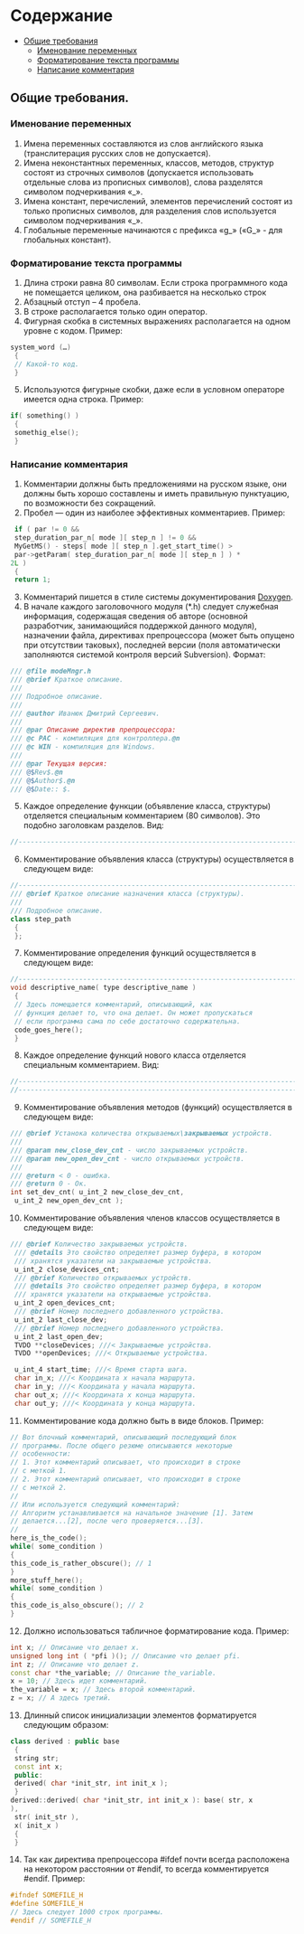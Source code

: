 # Содержание

+ [Общие требования](#ch1p1)
    + [Именование переменных](#ch1p1s1)
    + [Форматирование текста программы](#ch1p1s2)
    + [Написание комментария](#ch1p1s3)

## <a name="ch1p1"></a> Общие требования. ##
### <a name="ch1p1s1"></a> Именование переменных  ###
1. Имена переменных составляются из слов английского языка (транслитерация
русских слов не допускается).
2. Имена неконстантных переменных, классов, методов, структур состоят из
строчных символов (допускается использовать отдельные слова из
прописных символов), слова разделятся символом подчеркивания «_».
3. Имена констант, перечислений, элементов перечислений состоят из только
прописных символов, для разделения слов используется символом
подчеркивания «_».
4. Глобальные переменные начинаются с префикса «g_» («G_» - для
глобальных констант).
### <a name="ch1p1s2"></a> Форматирование текста программы ###
1. Длина строки равна 80 символам. Если строка программного кода не
помещается целиком, она разбивается на несколько строк
2. Абзацный отступ – 4 пробела.
3. В строке располагается только один оператор.
4. Фигурная скобка в системных выражениях располагается на одном уровне с
кодом. Пример: 
```C++
system_word (…)
 {
 // Какой-то код.
 } 
```
5. Используются фигурные скобки, даже если в условном операторе имеется
одна строка. Пример:
```C++
if( something() )
 {
 somethig_else();
 }
```
### <a name="ch1p1s3"></a> Написание комментария ###
1. Комментарии должны быть предложениями на русском языке, они должны
быть хорошо составлены и иметь правильную пунктуацию, по возможности
без сокращений.
2. Пробел — один из наиболее эффективных комментариев. Пример:
```C++
 if ( par != 0 &&
 step_duration_par_n[ mode ][ step_n ] != 0 &&
 MyGetMS() - steps[ mode ][ step_n ].get_start_time() >
 par->getParam( step_duration_par_n[ mode ][ step_n ] ) *
2L )
 {
 return 1;
```
3. Комментарий пишется в стиле системы документирования [Doxygen](https://www.doxygen.nl/).
4. В начале каждого заголовочного модуля (*.h) следует служебная
информация, содержащая сведения об авторе (основной разработчик,
занимающийся поддержкой данного модуля), назначении файла,
директивах препроцессора (может быть опущено при отсутствии таковых),
последней версии (поля автоматически заполняются системой контроля
версий Subversion). Формат:
```C++
/// @file modeMngr.h
/// @brief Краткое описание.
///
/// Подробное описание.
///
/// @author Иванюк Дмитрий Сергеевич.
///
/// @par Описание директив препроцессора:
/// @c PAC - компиляция для контроллера.@n
/// @c WIN - компиляция для Windows.
///
/// @par Текущая версия:
/// @$Rev$.@n
/// @$Author$.@n
/// @$Date:: $.
```
5. Каждое определение функции (объявление класса, структуры) отделяется
специальным комментарием (80 символов). Это подобно заголовкам
разделов. Вид:
```C++
//------------------------------------------------------------------------------
```
6. Комментирование объявления класса (структуры) осуществляется в
следующем виде:
```C++
//------------------------------------------------------------------------------
/// @brief Краткое описание назначения класса (структуры).
///
/// Подробное описание.
class step_path
 {
 };
```
7. Комментирование определения функций осуществляется в следующем виде:
```C++
//------------------------------------------------------------------------------
void descriptive_name( type descriptive_name )
 {
 // Здесь помещается комментарий, описывающий, как
 // функция делает то, что она делает. Он может пропускаться
 // если программа сама по себе достаточно содержательна.
 code_goes_here();
 }
```
8. Каждое определение функций нового класса отделяется специальным
комментарием. Вид:
```C++
//------------------------------------------------------------------------------
//------------------------------------------------------------------------------
```
9. Комментирование объявления методов (функций) осуществляется в
следующем виде:
```C++
/// @brief Устанока количества открываемых\закрываемых устройств.
///
/// @param new_close_dev_cnt - число закрываемых устройств.
/// @param new_open_dev_cnt - число открываемых устройств.
///
/// @return < 0 - ошибка.
/// @return 0 - Ок.
int set_dev_cnt( u_int_2 new_close_dev_cnt,
 u_int_2 new_open_dev_cnt );
```
10. Комментирование объявления членов классов осуществляется в следующем
виде:
```C++
/// @brief Количество закрываемых устройств.
 /// @details Это свойство определяет размер буфера, в котором
 /// хранятся указатели на закрываемые устройства.
 u_int_2 close_devices_cnt;
 /// @brief Количество открываемых устройств.
 /// @details Это свойство определяет размер буфера, в котором
 /// хранятся указатели на открываемые устройства.
 u_int_2 open_devices_cnt;
 /// @brief Номер последнего добавленного устройства.
 u_int_2 last_close_dev;
 /// @brief Номер последнего добавленного устройства.
 u_int_2 last_open_dev;
 TVDO **closeDevices; ///< Закрываемые устройства.
 TVDO **openDevices; ///< Открываемые устройства.

 u_int_4 start_time; ///< Время старта шага.
 char in_x; ///< Координата x начала маршрута.
 char in_y; ///< Координата y начала маршрута.
 char out_x; ///< Координата x конца маршрута.
 char out_y; ///< Координата y конца маршрута.
 ```
11. Комментирование кода должно быть в виде блоков. Пример:
 ```C++
// Вот блочный комментарий, описывающий последующий блок
// программы. После общего резюме описываются некоторые
// особенности:
// 1. Этот комментарий описывает, что происходит в строке
// с меткой 1.
// 2. Этот комментарий описывает, что происходит в строке
// с меткой 2.
//
// Или используется следующий комментарий:
// Алгоритм устанавливается на начальное значение [1]. Затем
// делается...[2], после чего проверяется...[3].
//
here_is_the_code();
while( some_condition )
 {
 this_code_is_rather_obscure(); // 1
 }
more_stuff_here();
while( some_condition )
 {
 this_code_is_also_obscure(); // 2
 }
 ```
12. Должно использоваться табличное форматирование кода. Пример:
```C++
int x; // Описание что делает x.
unsigned long int ( *pfi )(); // Описание что делает pfi.
int z; // Описание что делает z.
const char *the_variable; // Описание the_variable.
x = 10; // Здесь идет комментарий.
the_variable = x; // Здесь второй комментарий.
z = x; // A здесь третий.
```
13. Длинный список инициализации элементов форматируется следующим
образом:
```C++
class derived : public base
 {
 string str;
 const int x;
 public:
 derived( char *init_str, int init_x );
 }
derived::derived( char *init_str, int init_x ): base( str, x
),
 str( init_str ),
 x( init_x )
 {
 }
```
14. Так как директива препроцессора #ifdef почти всегда расположена на
некотором расстоянии от #endif, то всегда комментируется #endif. Пример:
```C++
#ifndef SOMEFILE_H
#define SOMEFILE_H
// Здесь следует 1000 строк программы.
#endif // SOMEFILE_H
```

